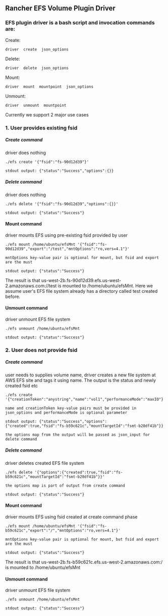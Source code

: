 ## Rancher EFS Volume Plugin Driver

### EFS plugin driver is a bash script and invocation commands are:

Create:
```
driver  create  json_options
```

Delete:
```
driver  delete  json_options
```

Mount:
```
driver  mount  mountpoint  json_options
```

Unmount:
```
driver  unmount  mountpoint
```

Currently we support 2 major use cases

### 1. User provides existing fsid

##### Create command
driver does nothing

```
./efs create '{"fsid":"fs-90d12d39"}'

stdout output: {"status":"Success","options":{}}
```

##### Delete command
driver does nothing

```
./efs delete '{"fsid":"fs-90d12d39","options":{}}'

stdout output: {"status":"Success"}
```

#### Mount command
driver mounts EFS using pre-existing fsid provided by user

```
./efs mount /home/ubuntu/efsMnt '{"fsid":"fs-90d12d39","export":"/test","mntOptions":"ro,vers=4.1"}'

mntOptions key-value pair is optional for mount, but fsid and export are the must

stdout output: {"status":"Success"}
```

The result is that us-west-2b.fs-90d12d39.efs.us-west-2.amazonaws.com://test is mounted to /home/ubuntu/efsMnt.
Here we assume user's EFS file system already has a directory called test created before.

#### Unmount command
driver unmount EFS file system

```
./efs unmount /home/ubuntu/efsMnt

stdout output: {"status":"Success"}
```

### 2. User does not provide fsid

##### Create command
user needs to supplies volume name, driver creates a new file system at AWS EFS site and tags it using name.
The output is the status and newly created fsid etc

```
./efs create '{"creationToken":"anystring","name":"vol1","performanceMode":"maxIO"}'

name and creationToken key-value pairs must be provided in json_options and performanceMode is optional parameter

stdout output: {"status":"Success","options":{"created":true,"fsid":"fs-b59c621c","mountTargetId":"fsmt-b20df41b"}}

the options map from the output will be passed as json_input for delete command
```

##### Delete command
driver deletes created EFS file system

```
./efs delete '{"options":{"created":true,"fsid":"fs-b59c621c","mountTargetId":"fsmt-b20df41b"}}'

the options map is part of output from create command

stdout output: {"status":"Success"}
```

#### Mount command
driver mounts EFS using fsid created at create command phase

```
./efs mount /home/ubuntu/efsMnt '{"fsid":"fs-b59c621c","export":"/","mntOptions":"ro,vers=4.1"}'

mntOptions key-value pair is optional for mount, but fsid and export are the must

stdout output: {"status":"Success"}
```

The result is that us-west-2b.fs-b59c621c.efs.us-west-2.amazonaws.com:/ is mounted to /home/ubuntu/efsMnt

#### Unmount command
driver unmount EFS file system

```
./efs unmount /home/ubuntu/efsMnt

stdout output: {"status":"Success"}
```